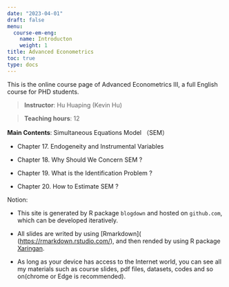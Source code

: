 ```yaml
---
date: "2023-04-01"
draft: false
menu:
  course-em-eng:
    name: Introducton
    weight: 1
title: Advanced Econometrics
toc: true
type: docs
---
```


This is the online course page of Advanced Econometrics III, a full English course for PHD students.


> **Instructor**: Hu Huaping (Kevin Hu)

> **Teaching hours**: 12

**Main Contents**: Simultaneous Equations Model
（SEM）

- Chapter 17. Endogeneity and Instrumental Variables

- Chapter 18. Why Should We Concern SEM ?

- Chapter 19. What is the Identification Problem ?

- Chapter 20. How to Estimate SEM ?


Notion:

- This site is generated by R package `blogdown` and hosted on `github.com`,  which can be developed iteratively.

- All slides are writed by using [Rmarkdown]( (https://rmarkdown.rstudio.com/), and then rended by using R package [Xaringan](https://github.com/yihui/xaringan).

- As long as your device has access to the Internet world, you can see all  my materials such as course slides, pdf files, datasets, codes and so on(chrome or Edge is recommended).


